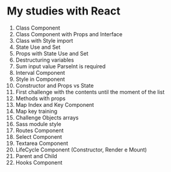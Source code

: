# My studies with React
1. Class Component
2. Class Component with Props and Interface
3. Class with Style import
4. State Use and Set
5. Props with State Use and Set
6. Destructuring variables
7. Sum input value ParseInt is required
8. Interval Component
9. Style in Component
10. Constructor and Props vs State
11. First challenge with the contents until the moment of the list
12. Methods with props
13. Map Index and Key Component
14. Map key training
15. Challenge Objects arrays
16. Sass module style
17. Routes Component
18. Select Component
19. Textarea Component
20. LifeCycle Component (Constructor, Render e Mount)
21. Parent and Child
22. Hooks Component